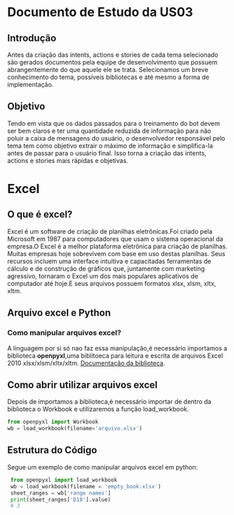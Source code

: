 # Documento de Estudo da US03

## Introdução

Antes da criação das intents, actions e stories de cada tema selecionado são gerados documentos pela equipe de desenvolvimento que possuem abrangentemente do que aquele ele se trata. Selecionamos um breve conhecimento do tema, possíveis bibliotecas e até mesmo a forma de implementação. 

## Objetivo

Tendo em vista que os dados passados para o treinamento do bot devem ser bem claros e ter uma quantidade reduzida de informação para não poluir a caixa de mensagens do usuário, o desenvolvedor responsável pelo tema tem como objetivo extrair o máximo de informação e simplifica-la antes de passar para o usuário final. Isso torna a criação das intents, actions e stories mais rápidas e objetivas.

# Excel

## O que é excel?

Excel é um software de criação de planilhas eletrônicas.Foi criado pela Microsoft em 1987 para computadores que usam o sistema operacional da empresa.O Excel é a melhor plataforma eletrônica para criação de planilhas. Muitas empresas hoje sobrevivem com base em uso destas planilhas. Seus recursos incluem uma interface intuitiva e capacitadas ferramentas de cálculo e de construção de gráficos que, juntamente com marketing agressivo, tornaram o Excel um dos mais populares aplicativos de computador até hoje.E seus arquivos possuem formatos xlsx, xlsm, xltx, xltm.

## Arquivo excel e Python

### Como manipular arquivos excel?

A linguagem por si só nao faz essa manipulação,é necessário importamos a biblioteca **openpyxl**,uma biblitoeca para leitura e escrita de arquivos Excel 2010 xlsx/xlsm/xltx/xltm.
[Documentação da biblioteca](https://openpyxl.readthedocs.io/en/stable/index.html#module-openpyxl).

## Como abrir utilizar arquivos excel

Depois de importamos a biblioteca,é necessário importar de dentro da biblioteca o Workbook e utilizaremos a função load_workbook.

```python
from openpyxl import Workbook
wb = load_workbook(filename='arquivo.xlsx')
```

## Estrutura do Código

Segue um exemplo de como manipular arquivos excel em python:

```python
 from openpyxl import load_workbook
 wb = load_workbook(filename = 'empty_book.xlsx')
 sheet_ranges = wb['range names']
 print(sheet_ranges['D18'].value)
 # 3
```
